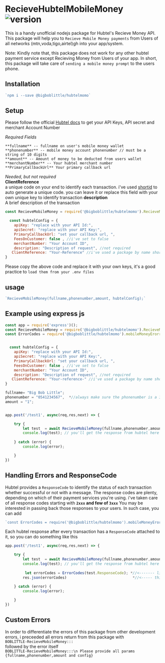 # RecieveHubtelMobileMoney ![version](https://img.shields.io/badge/npm-v1.0.0-blue.svg)

This is a handy unofficial nodejs package for Hubtel's Recieve Money API. This package will help you to `Recieve Mobile Money payments` from Users of all networks (mtn,voda,tigo,airtel)gh into your app/system.

Note:
Kindly note that, this package does not work for any other hubtel payment service except Recieving Money from Users of your app. In short, this package will take care of `sending a mobile money prompt` to the users phone.

## Installation
```js
`npm i --save @bigboblittle/hubtelmomo`

```

## Setup

Please follow the official [Hubtel docs](https://developers.hubtel.com/docs) to get your API Keys, API secret and merchant Account Number

_Required Fields_  
```
**fullname** -- fullname on user's mobile money wallet  
**phonenumber** -- mobile money account phonenumber // must be a string of 10 digits  
**amount** -- Amount of money to be deducted from users wallet  
**merchantNumber** -- Your hubtel merchant number  
**PrimaryCallbackUrl** Your primary callback url
```
_Needed, but not required_  
**ClientReference**  
 a unique code on your end to identify each transaction. i've used [shortid](https://www.npmjs.com/package/shortid) to auto generate a unique code. you can leave it or replace this field with your own unique key to identify transaction
**description**    
A brief description of the transaction     





```js
const RecieveMobileMoney = require('@bigboblittle/hubtelmomo').RecieveMobileMoney;

  const hubtelConfig = {
    apiKey: "replace with your API Id:",         
    apiSecret: "replace with your API Key:",
    PrimaryCallbackUrl: "set your callback url, ",
    FeesOnCustomer: false , //i've set to false
    merchantNumber: "Your Account ID",
    description: "Description of request", //not required
   ClientReference: "Your-Reference" //i've used a package by name shortid to auto generate reference, u can override it here
}
```

Please copy the above code and replace it with your own keys, it's a good practice to `load them from your .env files`

## usage

```js
`RecieveMobileMoney(fullname,phonenumber,amount, hubtelConfig);`
```

## Example using express js

```js
const app = require('express')();
const RecieveMobileMoney = require('@bigboblittle/hubtelmomo').RecieveMobileMoney;   
const ErrorCodes = require('@bigboblittle/hubtelmomo').mobileMoneyErorrCodesAndResponse;  *//<---- i will talk about this later


  const hubtelConfig = {
    apiKey: "replace with your API Id:",         
    apiSecret: "replace with your API Key:",
    PrimaryCallbackUrl: "set your callback url, ",
    FeesOnCustomer: false , //i've set to false
    merchantNumber: "Your Account ID",
    description: "Description of request", //not required
   ClientReference: "Your-reference-" //i've used a package by name shortid to auto generate reference, u can override it here
}

fullname= "Big Bob Little";
phonenumber = "0541234567",  *//always make sure the phonenumber is a 10 digit string
amount = "1";


app.post('/test1', async(req,res,next) => {

    try {
        let test  = await RecieveMobileMoney(fullname,phonenumber,amount, hubtelConfig);
        console.log(test); // you'll get the response from hubtel here
       
    } catch (error) {
        console.log(error);

    }
})

```

## Handling Errors and ResponseCode
Hubtel provides a `ResponseCode` to identify the status of each transaction whether successful or not with a message.
The response codes are plenty, depending on which of their payment services you're using.
i've taken care of  all response codes starting with **`2xxx` and few of `3xxx`**
You may be interested in passing back those responses to your users. In such case, 
you can add 
```js
`const ErrorCodes = require('@bigboblittle/hubtelmomo').mobileMoneyErorrCodesAndResponse;`   
```
Each hubtel response after every transaction has a  `ResponseCode` attached to it, so you can do something like this
```js
app.post('/test1', async(req,res,next) => {

    try {
        let test  = await RecieveMobileMoney(fullname,phonenumber,amount, hubtelConfig);
        console.log(test); // you'll get the response from hubtel here
         
         let errorCodes = ErrorCodes(test.ResponseCode); *//<------- like this *
        res.json(errorCodes)                              *//<----- this will give you the a msg explaining the error code* 
       
    } catch (error) {
        console.log(error);

    }
})

```

## Custom Errors
In order to differentiate the errors of this package from other development errors, i  preceeded all  errors return from this package with   
`BOBLITTLE-RecieveMobileMoney:::`  
followed by the error itself  
`BOBLITTLE-RecieveMobileMoney:::\n Please provide all params {fullname,phonenumber,amount and config}`
